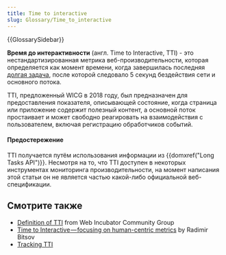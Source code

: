 ```yaml
---
title: Time to interactive
slug: Glossary/Time_to_interactive
---
```


{{GlossarySidebar}}

**Время до интерактивности** (англ. Time to Interactive, TTI) - это нестандартизированная метрика веб-производительности, которая определяется как момент времени, когда завершилась последняя [долгая задача](/ru/docs/Web/API/Long_Tasks_API), после которой следовало 5 секунд бездействия сети и основного потока.

TTI, предложенный WICG в 2018 году, был предназначен для предоставления показателя, описывающей состояние, когда страница или приложение содержит полезный контент, а основной поток простаивает и может свободно реагировать на взаимодействия с пользователем, включая регистрацию обработчиков событий.

#### Предостережение

TTI получается путём использования информации из {{domxref("Long Tasks API")}}. Несмотря на то, что TTI доступен в некоторых инструментах мониторинга производительности, на момент написания этой статьи он не является частью какой-либо официальной веб-спецификации.

## Смотрите также

- [Definition of TTI](https://github.com/WICG/time-to-interactive) from Web Incubator Community Group
- [Time to Interactive — focusing on human-centric metrics](https://building.calibreapp.com/time-to-interactive-focusing-on-the-human-centric-metrics-22eb7e64dd23) by Radimir Bitsov
- [Tracking TTI](https://developers.google.com/web/fundamentals/performance/user-centric-performance-metrics#tracking_tti)

